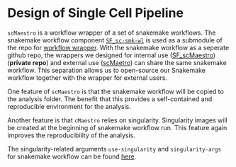 # Design of Single Cell Pipeline 

`scMaestro` is a workflow wrapper of a set of snakemake workflows. The snakemake workflow component [`SF_sc-smk-wl`](https://github.com/CCRSF-IFX/SF_sc-smk-wl) is used as a submodule of the repo for [workflow wrapper](https://github.com/CCRSF-IFX/scMaestro). With the snakemake workflow as a seperate github repo, the wrappers we designed for internal use ([SF_scMaestro](https://github.com/CCRSF-IFX/SF_scMaestro))(**private repo**) and external use ([scMaetro](https://github.com/CCRSF-IFX/scMaetro)) can share the same snakemake workflow. This separation allows us to open-source our Snakemake workflow together with the wrapper for external users. 

One feature of `scMaestro` is that the snakemake workflow will be copied to the analysis folder. The benefit that this provides a self-contained and reproducible environment for the analysis. 

Another feature is that `cMaestro` relies on singularity. Singularity images will be created at the beginning of snakemake workflow run. This feature again improves the reproducibility of the analysis. 

The singularity-related arguments `use-singularity` and `singularity-args` for snakemake workflow can be found [here](https://github.com/CCRSF-IFX/SF_sc-smk-wl/blob/9d49b8c810baaa91505d88577931bc8902cc06d8/profile/slurm/config.v8%2B.yaml#L11-L12). 

